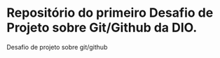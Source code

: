 # Repositório do primeiro Desafio de Projeto sobre Git/Github da DIO.
Desafio de projeto sobre git/github
